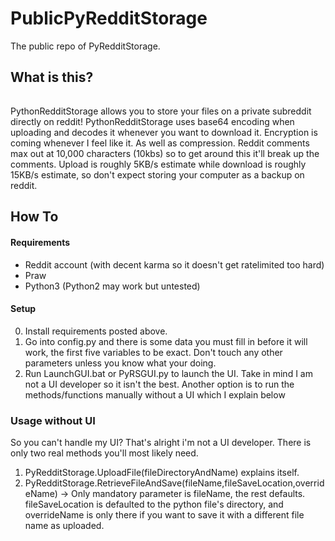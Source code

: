 # PublicPyRedditStorage
 The public repo of PyRedditStorage.

## What is this?
######
PythonRedditStorage allows you to store your files on a private subreddit directly on reddit! PythonRedditStorage uses base64 encoding when uploading and decodes it whenever you want to download it. Encryption is coming whenever I feel like it. As well as compression. Reddit comments max out at 10,000 characters (10kbs) so to get around this it'll break up the comments. Upload is roughly 5KB/s estimate while download is roughly 15KB/s estimate, so don't expect storing your computer as a backup on reddit.

## How To

#### Requirements
 - Reddit account (with decent karma so it doesn't get ratelimited too hard)
 - Praw
 - Python3 (Python2 may work but untested)
 
 #### Setup
 0. Install requirements posted above.
 1. Go into config.py and there is some data you must fill in before it will work, the first five variables to be exact. Don't touch any other parameters unless you know what your doing.
 2. Run LaunchGUI.bat or PyRSGUI.py to launch the UI. Take in mind I am not a UI developer so it isn't the best. Another option is to run the methods/functions manually without a UI which I explain below
 
 ### Usage without UI
 So you can't handle my UI? That's alright i'm not a UI developer. There is only two real methods you'll most likely need.
 1. PyRedditStorage.UploadFile(fileDirectoryAndName) explains itself.
 2. PyRedditStorage.RetrieveFileAndSave(fileName,fileSaveLocation,overrideName) -> Only mandatory parameter is fileName, the rest defaults. fileSaveLocation is defaulted to the python file's directory, and overrideName is only there if you want to save it with a different file name as uploaded.
 
